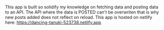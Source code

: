 This app is built so solidify my knowledge on fetching data and posting data to an API.
The API where the data is POSTED can't be overwriten that is why new posts added does not reflect on reload.
This app is hosted on netlify here:  https://dancing-tanuki-523738.netlify.app